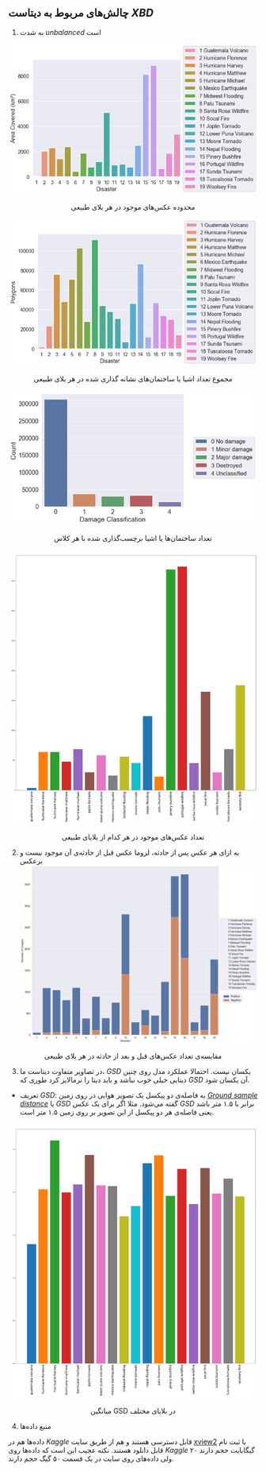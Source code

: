 ## چالش‌های مربوط به دیتاست *XBD*

1. به شدت *unbalanced* است

![](./res/area_in_each_task.png)
<center>
محدوده‌ عکس‌های موجود در هر بلای طبیعی
</center>


![](./res/polygons_in_each_task.png)
<center>
مجموع تعداد اشیا یا ساختمان‌های نشانه گذاری شده در هر بلای طبیعی
</center>


![](./res/damage_classes.png)
<center>
تعداد ساختمان‌ها یا اشیا برچسب‌گذاری شده با هر کلاس
</center>


![](./res/image_count_per_disaster.png)
<center>
تعداد عکس‌های موجود در هر کدام از بلایای طبیعی
</center>


2. به ازای هر عکس پس از حادثه، لزوما عکس قبل از حادثه‌ی آن موجود نیست و برعکس
![](./res/positive_vs_negative_in_each_task.png)
<center>
مقایسه‌ی تعداد عکس‌های قبل و بعد از حادثه در هر بلای طبیعی
</center>




3. در تصاویر متفاوت دیتاست ما،
*GSD*
یکسان نیست. احتمالا عملکرد مدل روی چنین دیتایی خیلی خوب نباشد و باید دیتا را نرمالایز کرد طوری که *GSD* آن یکسان شود.

- تعریف *GSD*:
به فاصله‌ی دو پیکسل یک تصویر هوایی در روی زمین
[*Ground sample distance*](https://en.wikipedia.org/wiki/Ground_sample_distance)
یا 
*GSD*
گفته می‌شود.
مثلا اگر برای یک عکس 
*GSD*
برابر با ۱.۵ متر باشد یعنی فاصله‌ی هر دو پیکسل از این تصویر بر روی زمین ۱.۵ متر است.


![](./res/mean_gsd_per_disaster.png)
<center>
میانگین 
GSD
در بلایای مختلف
</center>

4. منبع داده‌ها

داده‌ها هم در 
*Kaggle*
قابل دسترسی هستند و هم از طریق سایت 
[xview2](https://xview2.org/download-links)
با ثبت نام قابل دانلود هستند. نکته عجیب این است که داده‌ها روی 
*Kaggle* 
۲۰ گیگابایت حجم دارند ولی داده‌های روی سایت در یک قسمت
۵۰
گیگ حجم دارند.